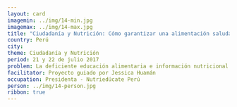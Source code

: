 ```yaml
---
layout: card
imagemin: ../img/14-min.jpg
imagemax: ../img/14-max.jpg
title: "Ciudadanía y Nutrición: Cómo garantizar una alimentación saludable en el Perú"
country: Perú
city:
theme: Ciudadanía y Nutrición
period: 21 y 22 de julio 2017
problem: La deficiente educación alimentaria e información nutricional implica una violación de los derechos de los consumidores de alimentos procesados, teniendo un efecto negativo en la salud de estos
facilitator: Proyecto guiado por Jessica Huamán
occupation: Presidenta - Nutriedúcate Perú
person: ../img/14-person.jpg
ribbon: true
---
```

